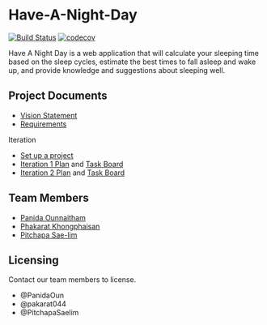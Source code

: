 # Have-A-Night-Day

[![Build Status](https://travis-ci.com/PitchapaSaelim/Have-A-Night-Day.svg?branch=main)](https://travis-ci.com/PitchapaSaelim/Have-A-Night-Day) [![codecov](https://codecov.io/gh/PitchapaSaelim/Have-A-Night-Day/branch/main/graph/badge.svg?token=pejVrzwy4P)](undefined)
 
Have A Night Day is a web application that will calculate your sleeping time based on the sleep cycles, estimate the best times to fall asleep and wake up, and provide knowledge and suggestions about sleeping well.

## Project Documents

* [Vision Statement](https://github.com/PitchapaSaelim/Have-A-Night-Day/wiki/Vision-Statement)
* [Requirements](https://github.com/PitchapaSaelim/Have-A-Night-Day/wiki/Requirements)

Iteration
* [Set up a project](https://github.com/PitchapaSaelim/Have-A-Night-Day/wiki/Set-up-a-project)
* [Iteration 1 Plan](https://github.com/PitchapaSaelim/Have-A-Night-Day/wiki/Iteration-1-Plan) and [Task Board](https://github.com/PitchapaSaelim/Have-A-Night-Day/projects/1)
* [Iteration 2 Plan](https://github.com/PitchapaSaelim/Have-A-Night-Day/wiki/Iteration-2-Plan) and [Task Board](https://github.com/PitchapaSaelim/Have-A-Night-Day/projects/2)

## Team Members

* [Panida 	Ounnaitham](https://github.com/PanidaOun) 
* [Phakarat 	Khongphaisan](https://github.com/pakarat044)
* [Pitchapa 	Sae-lim](https://github.com/PitchapaSaelim)

## Licensing

Contact our team members to license.
* @PanidaOun
* @pakarat044 
* @PitchapaSaelim
